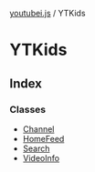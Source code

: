 [youtubei.js](../../README.md) / YTKids

# YTKids

## Index

### Classes

- [Channel](classes/Channel.md)
- [HomeFeed](classes/HomeFeed.md)
- [Search](classes/Search.md)
- [VideoInfo](classes/VideoInfo.md)
